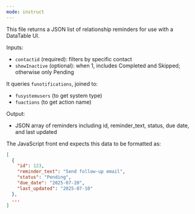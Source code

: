 ```yaml
---
mode: instruct
---
```


This file returns a JSON list of relationship reminders for use with a DataTable UI.

Inputs:
- `contactid` (required): filters by specific contact
- `showInactive` (optional): when 1, includes Completed and Skipped; otherwise only Pending

It queries `funotifications`, joined to:
- `fusystemusers` (to get system type)
- `fuactions` (to get action name)

Output:
- JSON array of reminders including id, reminder_text, status, due date, and last updated

The JavaScript front end expects this data to be formatted as:
```json
[
  {
    "id": 123,
    "reminder_text": "Send follow-up email",
    "status": "Pending",
    "due_date": "2025-07-20",
    "last_updated": "2025-07-10"
  },
  ...
]
